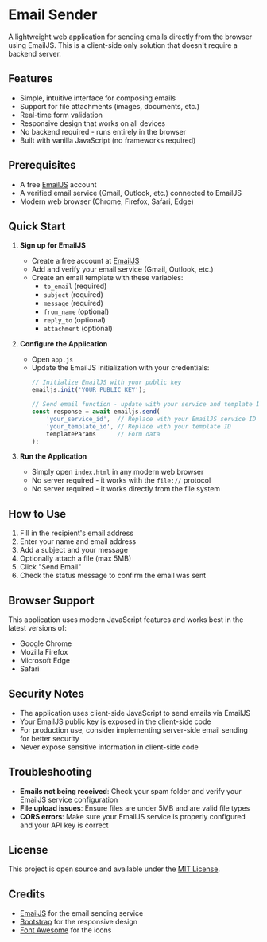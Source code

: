 # Email Sender

A lightweight web application for sending emails directly from the browser using EmailJS. This is a client-side only solution that doesn't require a backend server.

## Features

- Simple, intuitive interface for composing emails
- Support for file attachments (images, documents, etc.)
- Real-time form validation
- Responsive design that works on all devices
- No backend required - runs entirely in the browser
- Built with vanilla JavaScript (no frameworks required)

## Prerequisites

- A free [EmailJS](https://www.emailjs.com/) account
- A verified email service (Gmail, Outlook, etc.) connected to EmailJS
- Modern web browser (Chrome, Firefox, Safari, Edge)

## Quick Start

1. **Sign up for EmailJS**
   - Create a free account at [EmailJS](https://www.emailjs.com/)
   - Add and verify your email service (Gmail, Outlook, etc.)
   - Create an email template with these variables:
     - `to_email` (required)
     - `subject` (required)
     - `message` (required)
     - `from_name` (optional)
     - `reply_to` (optional)
     - `attachment` (optional)

2. **Configure the Application**
   - Open `app.js`
   - Update the EmailJS initialization with your credentials:
     ```javascript
     // Initialize EmailJS with your public key
     emailjs.init('YOUR_PUBLIC_KEY');
     
     // Send email function - update with your service and template IDs
     const response = await emailjs.send(
         'your_service_id',  // Replace with your EmailJS service ID
         'your_template_id', // Replace with your template ID
         templateParams      // Form data
     );
     ```

3. **Run the Application**
   - Simply open `index.html` in any modern web browser
   - No server required - it works with the `file://` protocol
   - No server required - it works directly from the file system

## How to Use

1. Fill in the recipient's email address
2. Enter your name and email address
3. Add a subject and your message
4. Optionally attach a file (max 5MB)
5. Click "Send Email"
6. Check the status message to confirm the email was sent

## Browser Support

This application uses modern JavaScript features and works best in the latest versions of:
- Google Chrome
- Mozilla Firefox
- Microsoft Edge
- Safari

## Security Notes

- The application uses client-side JavaScript to send emails via EmailJS
- Your EmailJS public key is exposed in the client-side code
- For production use, consider implementing server-side email sending for better security
- Never expose sensitive information in client-side code

## Troubleshooting

- **Emails not being received**: Check your spam folder and verify your EmailJS service configuration
- **File upload issues**: Ensure files are under 5MB and are valid file types
- **CORS errors**: Make sure your EmailJS service is properly configured and your API key is correct

## License

This project is open source and available under the [MIT License](LICENSE).

## Credits

- [EmailJS](https://www.emailjs.com/) for the email sending service
- [Bootstrap](https://getbootstrap.com/) for the responsive design
- [Font Awesome](https://fontawesome.com/) for the icons
